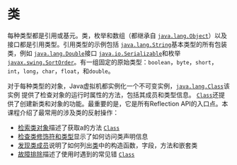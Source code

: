 # 类

每种类型都是引用或基元。类，枚举和数组（都继承自 [`java.lang.Object`](https://docs.oracle.com/javase/8/docs/api/java/lang/Object.html)）以及接口都是引用类型。引用类型的示例包括 [`java.lang.String`](https://docs.oracle.com/javase/8/docs/api/java/lang/String.html)基本类型的所有包装类，例如 [`java.lang.Double`](https://docs.oracle.com/javase/8/docs/api/java/lang/Double.html)接口 [`java.io.Serializable`](https://docs.oracle.com/javase/8/docs/api/java/io/Serializable.html)和枚举[`javax.swing.SortOrder`](https://docs.oracle.com/javase/8/docs/api/javax/swing/SortOrder.html)。有一组固定的原始类型：`boolean`，`byte`，`short`，`int`，`long`，`char`，`float`，和`double`。

对于每种类型的对象，Java虚拟机都实例化一个不可变实例，[`java.lang.Class`](https://docs.oracle.com/javase/8/docs/api/java/lang/Class.html)该实例 提供了检查对象的运行时属性的方法，包括其成员和类型信息。 [`Class`](https://docs.oracle.com/javase/8/docs/api/java/lang/Class.html)还提供了创建新类和对象的功能。最重要的是，它是所有Reflection API的入口点。本课程介绍了最常用的涉及类的反射操作：

- [检索类对象](classNew.md)描述了获取a的方法 [`Class`](https://docs.oracle.com/javase/8/docs/api/java/lang/Class.html)
- [检查类修饰符和类型](classModifiers.md)显示了如何访问类声明信息
- [发现类成员](classMembers.md)说明了如何列出[类](classMembers.html)中的构造函数，字段，方法和嵌套类
- [故障排除](classTrouble.md)描述了使用时遇到的常见错 [`Class`](https://docs.oracle.com/javase/8/docs/api/java/lang/Class.html)